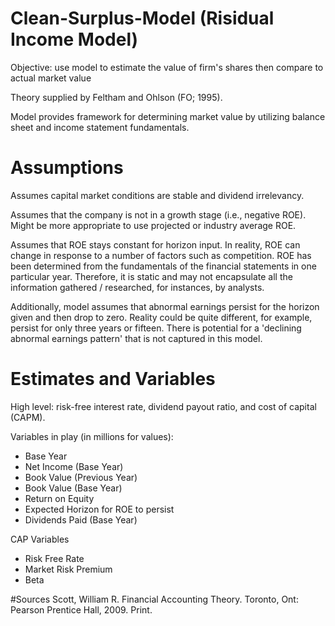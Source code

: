 # Clean-Surplus-Model (Risidual Income Model)

Objective: use model to estimate the value of firm's shares then compare to actual market value

Theory supplied by Feltham and Ohlson (FO; 1995).

Model provides framework for determining market value by utilizing balance sheet and income statement fundamentals.

# Assumptions
Assumes capital market conditions are stable and dividend irrelevancy.

Assumes that the company is not in a growth stage (i.e., negative ROE). Might be more appropriate to use projected or industry average ROE.

Assumes that ROE stays constant for horizon input. In reality, ROE can change in response to a number of factors such as competition. ROE has been determined from the fundamentals of the financial statements in one particular year. Therefore, it is static and may not encapsulate all the information gathered / researched, for instances, by analysts.

Additionally, model assumes that abnormal earnings persist for the horizon given and then drop to zero. Reality could be quite different, for example, persist for only three years or fifteen. There is potential for a 'declining abnormal earnings pattern' that is not captured in this model.

# Estimates and Variables
High level: risk-free interest rate, dividend payout ratio, and cost of capital (CAPM).

Variables in play (in millions for values):
- Base Year
- Net Income (Base Year)
- Book Value (Previous Year)
- Book Value (Base Year)
- Return on Equity
- Expected Horizon for ROE to persist
- Dividends Paid (Base Year)

CAP Variables
- Risk Free Rate
- Market Risk Premium
- Beta

#Sources
Scott, William R. Financial Accounting Theory. Toronto, Ont: Pearson Prentice Hall, 2009. Print.
